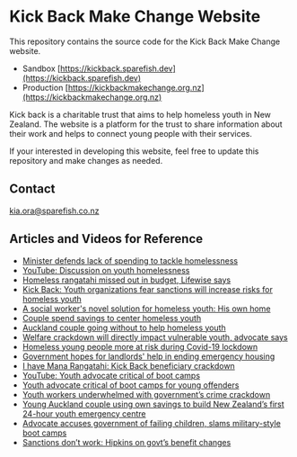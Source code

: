 # Kick Back Make Change Website
This repository contains the source code for the Kick Back Make Change website.

- Sandbox [https://kickback.sparefish.dev](https://kickback.sparefish.dev)
- Production [https://kickbackmakechange.org.nz](https://kickbackmakechange.org.nz)

Kick back is a charitable trust that aims to help homeless youth in New Zealand. The website is a platform for the trust to share information about their work and helps to connect young people with their services.

If your interested in developing this website, feel free to update this repository and make changes as needed.

## Contact
[kia.ora@sparefish.co.nz](mailto:kia.ora@sparefish.co.nz)

## Articles and Videos for Reference
- [Minister defends lack of spending to tackle homelessness](https://www.1news.co.nz/2023/04/28/minister-defends-lack-of-spending-to-tackle-homelessness/)
- [YouTube: Discussion on youth homelessness](https://www.youtube.com/watch?v=Smh7bnrqF20)
- [Homeless rangatahi missed out in budget, Lifewise says](https://www.stuff.co.nz/national/128707393/homeless-rangatahi-missed-out-in-budget-lifewise-says)
- [Kick Back: Youth organizations fear sanctions will increase risks for homeless youth](https://www.scoop.co.nz/stories/PO2402/S00116/kick-back-youth-organizations-fears-sanctions-will-increase-risks-for-homeless-youth.htm)
- [A social worker's novel solution for homeless youth: His own home](https://www.nzherald.co.nz/nz/a-social-workers-novel-solution-for-homeless-youth-his-own-home/3HQMB5DRFFBL5D37DYA2KUAQY4/)
- [Couple spend savings to center homeless youth](https://www.odt.co.nz/news/national/couple-spend-savings-centre-homeless-youth)
- [Auckland couple going without to help homeless youth](https://www.rnz.co.nz/news/national/505952/auckland-couple-going-without-to-help-homeless-youth)
- [Welfare crackdown will directly impact vulnerable youth, advocate says](https://www.rnz.co.nz/news/national/509654/welfare-crackdown-will-directly-impact-vulnerable-youth-advocate-says)
- [Homeless young people more at risk during Covid-19 lockdown](https://www.stuff.co.nz/national/health/coronavirus/126112356/homeless-young-people-more-at-risk-during-covid19-lockdown-its-heartbreaking)
- [Government hopes for landlords' help in ending emergency housing](https://www.newshub.co.nz/home/politics/2024/03/government-hopes-for-landlords-help-in-ending-emergency-housing.html)
- [I have Mana Rangatahi: Kick Back beneficiary crackdown](https://www.stuff.co.nz/nz-news/350193222/i-have-mana-rangatahi-kick-back-beneficiary-crackdown)
- [YouTube: Youth advocate critical of boot camps](https://www.youtube.com/watch?v=_nH8LlGlZZk)
- [Youth advocate critical of boot camps for young offenders](https://www.rnz.co.nz/national/programmes/morningreport/audio/2018928906/youth-advocate-critical-of-boot-camps-for-young-offenders)
- [Youth workers underwhelmed with government’s crime crackdown](https://www.newshub.co.nz/home/new-zealand/2023/07/youth-workers-underwhelmed-with-government-s-crime-crackdown-says-it-doesn-t-fix-long-term-issues.html)
- [Young Auckland couple using own savings to build New Zealand’s first 24-hour youth emergency centre](https://www.newshub.co.nz/home/new-zealand/2024/01/young-auckland-couple-using-own-savings-to-build-new-zealand-s-first-24-hour-youth-emergency-centre.html)
- [Advocate accuses government of failing children, slams military-style boot camps](https://www.newshub.co.nz/home/politics/2024/03/advocate-accuses-government-of-failing-children-slams-military-style-boot-camps-but-minister-says-youth-crime-is-out-of-control.html)
- [Sanctions don’t work: Hipkins on govt’s benefit changes](https://www.1news.co.nz/2024/02/21/sanctions-dont-work-hipkins-on-govts-benefit-changes)